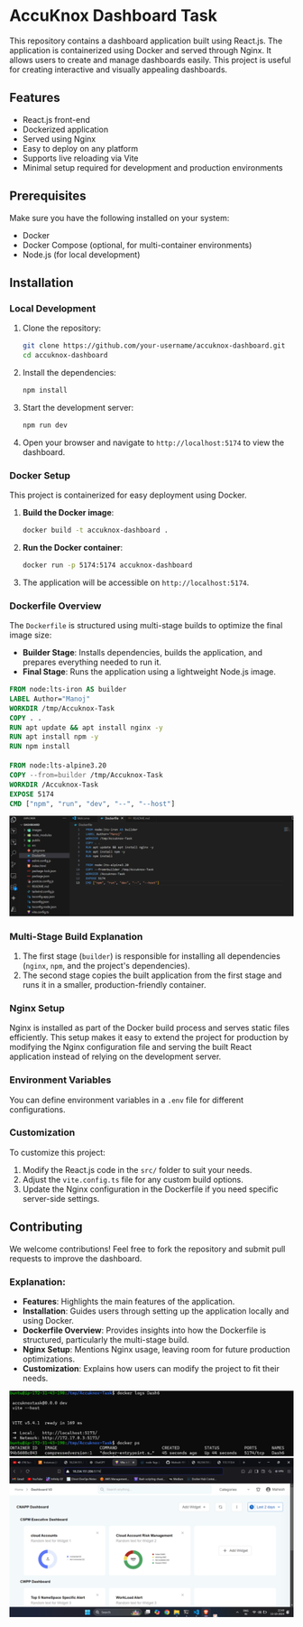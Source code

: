 # AccuKnox Dashboard Task

This repository contains a dashboard application built using React.js. The application is containerized using Docker and served through Nginx. It allows users to create and manage dashboards easily. This project is useful for creating interactive and visually appealing dashboards.

## Features
- React.js front-end
- Dockerized application
- Served using Nginx
- Easy to deploy on any platform
- Supports live reloading via Vite
- Minimal setup required for development and production environments

## Prerequisites
Make sure you have the following installed on your system:
- Docker
- Docker Compose (optional, for multi-container environments)
- Node.js (for local development)

## Installation

### Local Development

1. Clone the repository:
   ```bash
   git clone https://github.com/your-username/accuknox-dashboard.git
   cd accuknox-dashboard
   ```

2. Install the dependencies:
   ```bash
   npm install
   ```

3. Start the development server:
   ```bash
   npm run dev
   ```

4. Open your browser and navigate to `http://localhost:5174` to view the dashboard.

### Docker Setup

This project is containerized for easy deployment using Docker.

1. **Build the Docker image**:
   ```bash
   docker build -t accuknox-dashboard .
   ```

2. **Run the Docker container**:
   ```bash
   docker run -p 5174:5174 accuknox-dashboard
   ```

3. The application will be accessible on `http://localhost:5174`.

### Dockerfile Overview

The `Dockerfile` is structured using multi-stage builds to optimize the final image size:
- **Builder Stage**: Installs dependencies, builds the application, and prepares everything needed to run it.
- **Final Stage**: Runs the application using a lightweight Node.js image.

```Dockerfile
FROM node:lts-iron AS builder
LABEL Author="Manoj"
WORKDIR /tmp/Accuknox-Task
COPY . .
RUN apt update && apt install nginx -y
RUN apt install npm -y
RUN npm install

FROM node:lts-alpine3.20
COPY --from=builder /tmp/Accuknox-Task
WORKDIR /Accuknox-Task
EXPOSE 5174
CMD ["npm", "run", "dev", "--", "--host"]
```
![image](images/2.1.png)
### Multi-Stage Build Explanation
1. The first stage (`builder`) is responsible for installing all dependencies (`nginx`, `npm`, and the project's dependencies).
2. The second stage copies the built application from the first stage and runs it in a smaller, production-friendly container.

### Nginx Setup

Nginx is installed as part of the Docker build process and serves static files efficiently. This setup makes it easy to extend the project for production by modifying the Nginx configuration file and serving the built React application instead of relying on the development server.

### Environment Variables

You can define environment variables in a `.env` file for different configurations.

### Customization

To customize this project:
1. Modify the React.js code in the `src/` folder to suit your needs.
2. Adjust the `vite.config.ts` file for any custom build options.
3. Update the Nginx configuration in the Dockerfile if you need specific server-side settings.

## Contributing

We welcome contributions! Feel free to fork the repository and submit pull requests to improve the dashboard.

### Explanation:
- **Features**: Highlights the main features of the application.
- **Installation**: Guides users through setting up the application locally and using Docker.
- **Dockerfile Overview**: Provides insights into how the Dockerfile is structured, particularly the multi-stage build.
- **Nginx Setup**: Mentions Nginx usage, leaving room for future production optimizations.
- **Customization**: Explains how users can modify the project to fit their needs.

![image](images/3.1.png)
![image](images/1.1.png)
